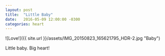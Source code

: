 ```yaml
---
layout: post
title:  "Little Baby"
date:   2016-05-09 12:00:00 -0300
categories: heart
---
```

![Love!]({{ site.url }}/assets/IMG_20150823_165621795_HDR-2.jpg "Baby")

Little baby. Big heart!